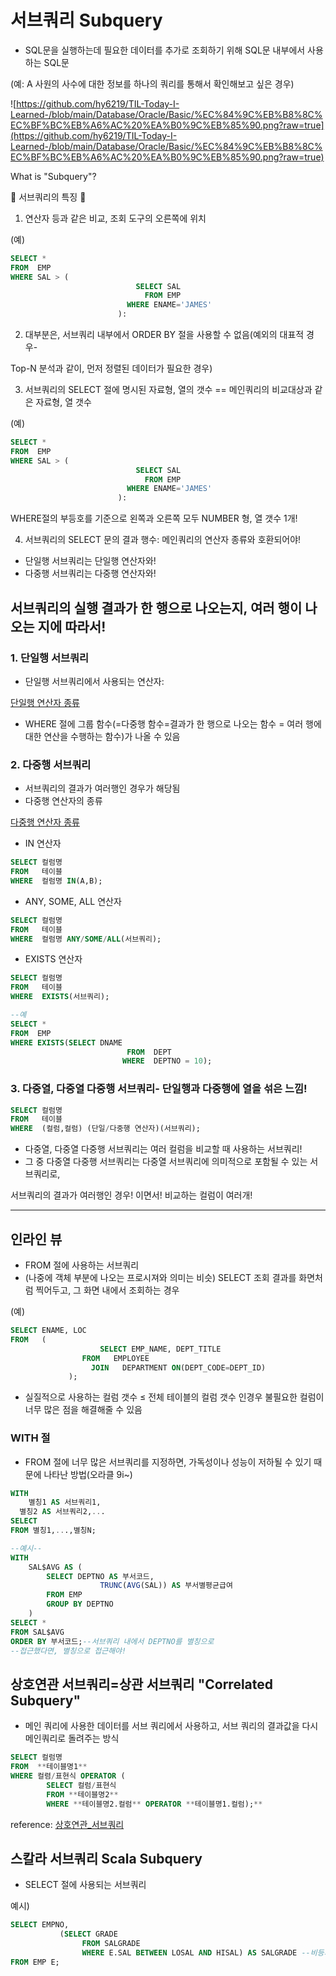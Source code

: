# 서브쿼리 Subquery

- SQL문을 실행하는데 필요한 데이터를 추가로 조회하기 위해 SQL문 내부에서 사용하는 SQL문

(예: A 사원의 사수에 대한 정보를 하나의 쿼리를 통해서 확인해보고 싶은 경우)

![https://github.com/hy6219/TIL-Today-I-Learned-/blob/main/Database/Oracle/Basic/%EC%84%9C%EB%B8%8C%EC%BF%BC%EB%A6%AC%20%EA%B0%9C%EB%85%90.png?raw=true](https://github.com/hy6219/TIL-Today-I-Learned-/blob/main/Database/Oracle/Basic/%EC%84%9C%EB%B8%8C%EC%BF%BC%EB%A6%AC%20%EA%B0%9C%EB%85%90.png?raw=true)

What is "Subquery"?

📌 서브쿼리의 특징 📌

1. 연산자 등과 같은 비교, 조회 도구의 오른쪽에 위치

(예)

```sql
SELECT *
FROM  EMP
WHERE SAL > (
							SELECT SAL
							  FROM EMP
						  WHERE ENAME='JAMES'
						):
```

2. 대부분은, 서브쿼리 내부에서 ORDER BY 절을 사용할 수 없음(예외의 대표적 경우-

  Top-N 분석과 같이, 먼저 정렬된 데이터가 필요한 경우)

3. 서브쿼리의 SELECT 절에 명시된 자료형, 열의 갯수  == 메인쿼리의 비교대상과 같은 자료형, 열 갯수

(예)

```sql
SELECT *
FROM  EMP
WHERE SAL > (
							SELECT SAL
							  FROM EMP
						  WHERE ENAME='JAMES'
						):
```

WHERE절의 부등호를 기준으로 왼쪽과 오른쪽 모두 NUMBER 형, 열 갯수 1개!

4. 서브쿼리의 SELECT 문의 결과 행수: 메인쿼리의 연산자 종류와 호환되어야!

- 단일행 서브쿼리는 단일행 연산자와!
- 다중행 서브쿼리는 다중행 연산자와!

## 서브쿼리의 실행 결과가 한 행으로 나오는지, 여러 행이 나오는 지에 따라서!

### 1. 단일행 서브쿼리

- 단일행 서브쿼리에서 사용되는 연산자:

[단일행 연산자 종류](%E1%84%89%E1%85%A5%E1%84%87%E1%85%B3%E1%84%8F%E1%85%AF%E1%84%85%E1%85%B5%20Subquery%204facf9f1782442d3bc59a498c20c16f0/%E1%84%83%E1%85%A1%E1%86%AB%E1%84%8B%E1%85%B5%E1%86%AF%E1%84%92%E1%85%A2%E1%86%BC%20%E1%84%8B%E1%85%A7%E1%86%AB%E1%84%89%E1%85%A1%E1%86%AB%E1%84%8C%E1%85%A1%20%E1%84%8C%E1%85%A9%E1%86%BC%E1%84%85%E1%85%B2%208436c5e8d8d7427e8dc63504f765dce7.csv)

- WHERE 절에 그룹 함수(=다중행 함수=결과가 한 행으로 나오는 함수 = 여러 행에 대한 연산을 수행하는 함수)가 나올 수 있음

### 2. 다중행 서브쿼리

- 서브쿼리의 결과가 여러행인 경우가 해당됨
- 다중행 연산자의 종류

[다중행 연산자 종류](%E1%84%89%E1%85%A5%E1%84%87%E1%85%B3%E1%84%8F%E1%85%AF%E1%84%85%E1%85%B5%20Subquery%204facf9f1782442d3bc59a498c20c16f0/%E1%84%83%E1%85%A1%E1%84%8C%E1%85%AE%E1%86%BC%E1%84%92%E1%85%A2%E1%86%BC%20%E1%84%8B%E1%85%A7%E1%86%AB%E1%84%89%E1%85%A1%E1%86%AB%E1%84%8C%E1%85%A1%20%E1%84%8C%E1%85%A9%E1%86%BC%E1%84%85%E1%85%B2%20d681a6baedf74a1d8d51c2ce07bf7ef9.csv)

- IN 연산자

```sql
SELECT 컬럼명
FROM   테이블
WHERE  컬럼명 IN(A,B);
```

- ANY, SOME, ALL 연산자

```sql
SELECT 컬럼명
FROM   테이블
WHERE  컬럼명 ANY/SOME/ALL(서브쿼리);
```

- EXISTS 연산자

```sql
SELECT 컬럼명
FROM   테이블
WHERE  EXISTS(서브쿼리);

--예
SELECT *
FROM  EMP
WHERE EXISTS(SELECT DNAME
						  FROM  DEPT
						 WHERE  DEPTNO = 10);
```

### 3. 다중열, 다중열 다중행 서브쿼리- 단일행과 다중행에 열을 섞은 느낌!

```sql
SELECT 컬럼명
FROM   테이블
WHERE  (컬럼,컬럼) (단일/다중행 연산자)(서브쿼리);
```

- 다중열, 다중열 다중행 서브쿼리는 여러 컬럼을 비교할 때 사용하는 서브쿼리!
- 그 중 다중열 다중행 서브쿼리는 다중열 서브쿼리에 의미적으로 포함될 수 있는 서브쿼리로, 

서브쿼리의 결과가 여러행인 경우! 이면서! 비교하는 컬럼이 여러개!

---

## 인라인 뷰

- FROM 절에 사용하는 서브쿼리
- (나중에 객체 부분에 나오는 프로시져와 의미는 비슷) SELECT 조회 결과를 화면처럼 찍어두고, 그 화면 내에서 조회하는 경우

(예)

```sql
SELECT ENAME, LOC
FROM   (
					SELECT EMP_NAME, DEPT_TITLE
			    FROM   EMPLOYEE
				  JOIN   DEPARTMENT ON(DEPT_CODE=DEPT_ID)
			 );
```

- 실질적으로 사용하는 컬럼 갯수 ≤ 전체 테이블의 컬럼 갯수 인경우 불필요한 컬럼이 너무 많은 점을 해결해줄 수 있음

### WITH 절

- FROM 절에 너무 많은 서브쿼리를 지정하면, 가독성이나 성능이 저하될 수 있기 때문에 나타난 방법(오라클 9i~)

```sql
WITH 
	별칭1 AS 서브쿼리1,
  별칭2 AS 서브쿼리2,...
SELECT
FROM 별칭1,...,별칭N;

--예시--
WITH
    SAL$AVG AS (
        SELECT DEPTNO AS 부서코드, 
                    TRUNC(AVG(SAL)) AS 부서별평균급여
        FROM EMP
        GROUP BY DEPTNO
    )
SELECT *
FROM SAL$AVG
ORDER BY 부서코드;--서브쿼리 내에서 DEPTNO를 별칭으로
--접근했다면, 별칭으로 접근해야!
```

## 상호연관 서브쿼리=상관 서브쿼리 "Correlated Subquery"

- 메인 쿼리에 사용한 데이터를 서브 쿼리에서 사용하고, 서브 쿼리의 결과값을 다시 메인쿼리로 돌려주는 방식

```sql
SELECT 컬럼명
FROM  **테이블명1**
WHERE 컬렴/표현식 OPERATOR (
        SELECT 컬럼/표현식
        FROM **테이블명2**
        WHERE **테이블명2.컬럼** OPERATOR **테이블명1.컬럼);**
```

reference: [상호연관_서브쿼리](https://oraclejavastudy.tistory.com/entry/%EC%98%A4%EB%9D%BC%ED%81%B4%EA%B3%B5%EB%B6%80-387-%EC%83%81%ED%98%B8%EC%97%B0%EA%B4%80-%EC%84%9C%EB%B8%8C%EC%BF%BC%EB%A6%AC)

## 스칼라 서브쿼리 Scala Subquery

- SELECT 절에 사용되는 서브쿼리

예시)

```sql
SELECT EMPNO,
		   (SELECT GRADE
				FROM SALGRADE
				WHERE E.SAL BETWEEN LOSAL AND HISAL) AS SALGRADE --비등가조인
FROM EMP E;
```
